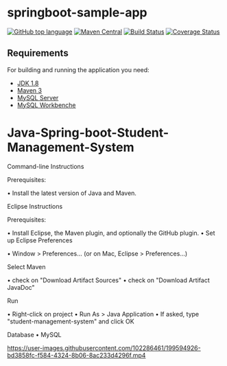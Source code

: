 
# springboot-sample-app

[![GitHub top language](https://img.shields.io/github/languages/top/mysql/mysql-connector-j?label=Java&color=5382a1)](https://github.com/mysql/mysql-connector-j/tree/release/8.0/src)
[![Maven Central](https://img.shields.io/maven-central/v/com.mysql/mysql-connector-j?label=Maven%20Central)](https://search.maven.org/search?q=g:%22com.mysql%22%20AND%20a:%22mysql-connector-j%22)
[![Build Status](https://travis-ci.org/codecentric/springboot-sample-app.svg?branch=master)](https://travis-ci.org/codecentric/springboot-sample-app)
[![Coverage Status](https://coveralls.io/repos/github/codecentric/springboot-sample-app/badge.svg?branch=master)](https://coveralls.io/github/codecentric/springboot-sample-app?branch=master)



## Requirements

For building and running the application you need:

- [JDK 1.8](http://www.oracle.com/technetwork/java/javase/downloads/jdk8-downloads-2133151.html)
- [Maven 3](https://maven.apache.org)
- [MySQL Server](https://dev.mysql.com/downloads/installer/)
- [MySQL Workbenche](https://dev.mysql.com/downloads/workbench/)

# Java-Spring-boot-Student-Management-System

Command-line Instructions

Prerequisites:

•	Install the latest version of Java and Maven.


Eclipse Instructions

Prerequisites:

•	Install Eclipse, the Maven plugin, and optionally the GitHub plugin.
•	Set up Eclipse Preferences

•	Window > Preferences... (or on Mac, Eclipse > Preferences...)

Select Maven

•	check on "Download Artifact Sources"
•	check on "Download Artifact JavaDoc"



Run

•	Right-click on project
•	Run As > Java Application
•	If asked, type "student-management-system" and click OK

Database
•	MySQL

https://user-images.githubusercontent.com/102286461/199594926-bd3858fc-f584-4324-8b06-8ac233d4296f.mp4
